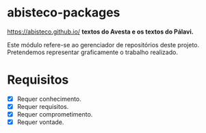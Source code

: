 # abisteco-packages
https://abisteco.github.io/ **textos do Avesta e os textos do Pálavi.** 

Este módulo refere-se ao gerenciador de repositórios deste projeto. 
Pretendemos representar graficamente o trabalho realizado. 

# Requisitos

- [x] Requer conhecimento. 
- [x] Requer requisitos. 
- [x] Requer comprometimento. 
- [x] Requer vontade.
